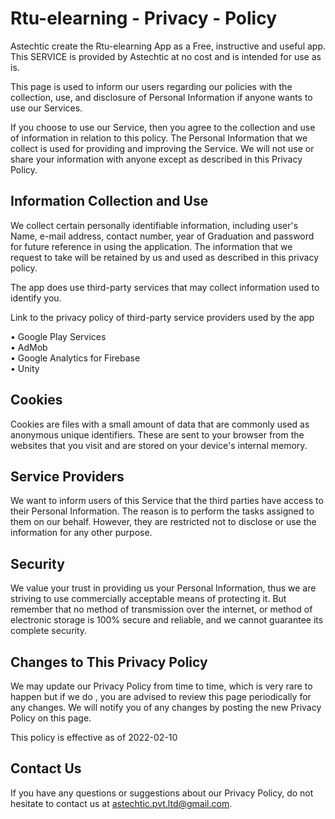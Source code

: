 # Rtu-elearning - Privacy - Policy 

Astechtic create the Rtu-elearning App as a Free, instructive and useful app. This SERVICE is provided by Astechtic at no cost and is intended for use as is.

This page is used to inform our users regarding our policies with the collection, use, and disclosure of Personal Information if anyone wants  to use our Services.

If you choose to use our Service, then you agree to the collection and use of information in relation to this policy. The Personal Information that we collect is used for providing and improving the Service. We will not use or share your information with anyone except as described in this Privacy Policy.

## Information Collection and Use 

We collect  certain personally identifiable information, including user's Name, e-mail address, contact number, year of Graduation and password for future reference in using the application. The information that we request to take will be retained by us and used as described in this privacy policy.

The app does use third-party services that may collect information used to identify you.

Link to the privacy policy of third-party service providers used by the app

• Google Play Services <br/>
• AdMob <br/>
• Google Analytics for Firebase <br/>
• Unity <br/>

## Cookies 

Cookies are files with a small amount of data that are commonly used as anonymous unique identifiers. These are sent to your browser from the websites that you visit and are stored on your device's internal memory.

## Service Providers 

We want to inform users of this Service that the third parties have access to their Personal Information. The reason is to perform the tasks assigned to them on our behalf. However, they are restricted not to disclose or use the information for any other purpose.

## Security 

We value your trust in providing us your Personal Information, thus we are striving to use commercially acceptable means of protecting it. But remember that no method of transmission over the internet, or method of electronic storage is 100% secure and reliable, and we cannot guarantee its complete security.

## Changes to This Privacy Policy 

We may update our Privacy Policy from time to time, which is very rare to happen but if we do , you are advised to review this page periodically for any changes. We will notify you of any changes by posting the new Privacy Policy on this page.

This policy is effective as of 2022-02-10

## Contact Us 

If you have any questions or suggestions about our Privacy Policy, do not hesitate to contact us at astechtic.pvt.ltd@gmail.com.
